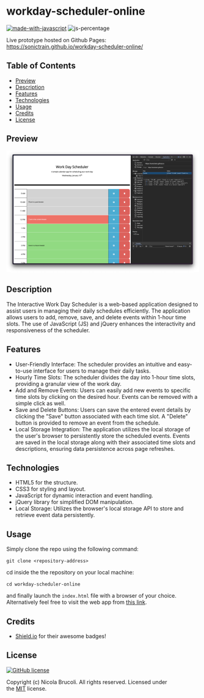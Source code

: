 # workday-scheduler-online
[![made-with-javascript](https://img.shields.io/badge/Made%20with-JavaScript-1f425f.svg)](https://www.javascript.com) ![js-percentage](https://img.shields.io/badge/JavaScript-64.3-yellow)

Live prototype hosted on Github Pages: https://sonictrain.github.io/workday-scheduler-online/

## Table of Contents 
- [Preview](#Preview)
- [Description](#Description)
- [Features](#Features)
- [Technologies](#Technologies)
- [Usage](#Usage)
- [Credits](#Credits)
- [License](#License)

## Preview
![workday preview app](./assets/workday-preview.png)

## Description
The Interactive Work Day Scheduler is a web-based application designed to assist users in managing their daily schedules efficiently. The application allows users to add, remove, save, and delete events within 1-hour time slots. The use of JavaScript (JS) and jQuery enhances the interactivity and responsiveness of the scheduler.

## Features
- User-Friendly Interface: The scheduler provides an intuitive and easy-to-use interface for users to manage their daily tasks.
- Hourly Time Slots: The scheduler divides the day into 1-hour time slots, providing a granular view of the work day.
- Add and Remove Events: Users can easily add new events to specific time slots by clicking on the desired hour. Events can be removed with a simple click as well.
- Save and Delete Buttons: Users can save the entered event details by clicking the "Save" button associated with each time slot. A "Delete" button is provided to remove an event from the schedule.
- Local Storage Integration: The application utilizes the local storage of the user's browser to persistently store the scheduled events. Events are saved in the local storage along with their associated time slots and descriptions, ensuring data persistence across page refreshes.

## Technologies
- HTML5 for the structure.
- CSS3 for styling and layout.
- JavaScript for dynamic interaction and event handling.
- jQuery library for simplified DOM manipulation.
- Local Storage: Utilizes the browser's local storage API to store and retrieve event data persistently.

## Usage
Simply clone the repo using the following command:
```
git clone <repository-address>
```

cd inside the the repository on your local machine:
```
cd workday-scheduler-online
```

and finally launch the `index.html` file with a browser of your choice.
Alternatively feel free to visit the web app from [this link](https://sonictrain.github.io/workday-scheduler-online/).

## Credits
- [Shield.io](https://shields.io/) for their awesome badges!

## License
[![GitHub license](https://img.shields.io/github/license/Naereen/StrapDown.js.svg)](https://github.com/Naereen/StrapDown.js/blob/master/LICENSE)

Copyright (c) Nicola Brucoli. All rights reserved.
Licensed under the [MIT](./LICENSE) license.
